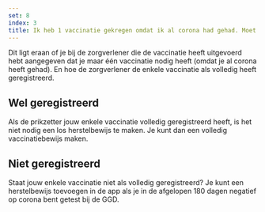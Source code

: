 ```yaml
---
set: 8
index: 3
title: Ik heb 1 vaccinatie gekregen omdat ik al corona had gehad. Moet ik nu ook een herstelbewijs maken?
---
```

Dit ligt eraan of je bij de zorgverlener die de vaccinatie heeft uitgevoerd hebt aangegeven dat je maar één vaccinatie nodig heeft (omdat je al corona heeft gehad). En hoe de zorgverlener de enkele vaccinatie als volledig heeft geregistreerd. 

## Wel geregistreerd 

Als de prikzetter jouw enkele vaccinatie volledig geregistreerd heeft, is het niet nodig een los herstelbewijs te maken. Je kunt dan een volledig vaccinatiebewijs maken.

## Niet geregistreerd

Staat jouw enkele vaccinatie niet als volledig geregistreerd? Je kunt een herstelbewijs toevoegen in de app als je in de afgelopen 180 dagen negatief op corona bent getest bij de GGD. 

